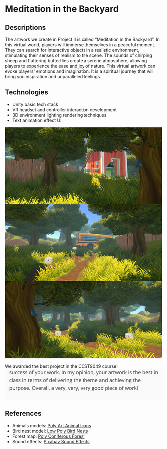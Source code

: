 # Meditation in the Backyard

## Descriptions

The artwork we create in Project II is called “Meditation in the Backyard”. In this virtual world, players will immerse themselves in a peaceful moment. They can search for interactive objects in a realistic environment, stimulating their senses of realism to the scene. The sounds of chirping sheep and fluttering butterflies create a serene atmosphere, allowing players to experience the ease and joy of nature. This virtual artwork can evoke players' emotions and imagination. It is a spiritual journey that will bring you inspiration and unparalleled feelings.

## Technologies

- Unity basic tech stack
- VR headset and controller interaction development
- 3D environment lighting rendering techniques
- Text animation effect UI

![Scene Overview](images/scene_overview.JPG)

We awarded the best project in the CCST9049 course!
![Rating](images/good_job.jpg)

## References

- Animals models: [Poly Art Animal Icons](https://assetstore.unity.com/packages/2d/gui/icons/poly-art-animal-icons-195035)
- Bird nest model: [Low Poly Bird Nests](https://assetstore.unity.com/packages/3d/props/low-poly-bird-nests-229812)
- Forest map: [Poly Coniferous Forest](https://assetstore.unity.com/packages/3d/environments/poly-coniferous-forest-277464)
- Sound effects: [Pixabay Sound Effects](https://pixabay.com/sound-effects/search/sparrow/?pagi=2)
